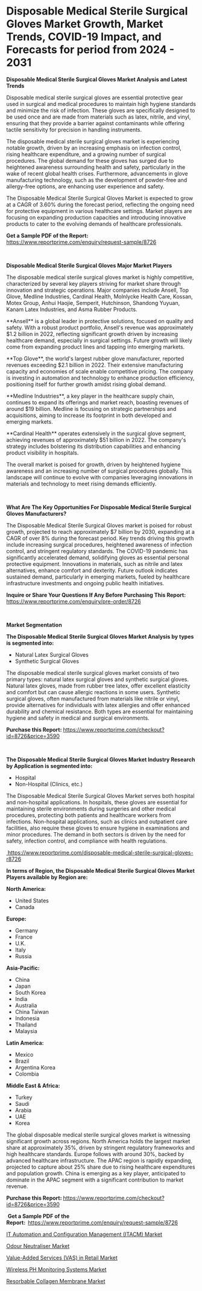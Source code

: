 <p><h1>Disposable Medical Sterile Surgical Gloves Market Growth, Market Trends, COVID-19 Impact, and Forecasts for period from 2024 - 2031</h1></p><p><strong>Disposable Medical Sterile Surgical Gloves Market Analysis and Latest Trends</strong></p>
<p><p>Disposable medical sterile surgical gloves are essential protective gear used in surgical and medical procedures to maintain high hygiene standards and minimize the risk of infection. These gloves are specifically designed to be used once and are made from materials such as latex, nitrile, and vinyl, ensuring that they provide a barrier against contaminants while offering tactile sensitivity for precision in handling instruments.</p><p>The disposable medical sterile surgical gloves market is experiencing notable growth, driven by an increasing emphasis on infection control, rising healthcare expenditure, and a growing number of surgical procedures. The global demand for these gloves has surged due to heightened awareness surrounding health and safety, particularly in the wake of recent global health crises. Furthermore, advancements in glove manufacturing technology, such as the development of powder-free and allergy-free options, are enhancing user experience and safety.</p><p>The Disposable Medical Sterile Surgical Gloves Market is expected to grow at a CAGR of 3.60% during the forecast period, reflecting the ongoing need for protective equipment in various healthcare settings. Market players are focusing on expanding production capacities and introducing innovative products to cater to the evolving demands of healthcare professionals.</p></p>
<p><strong>Get a Sample PDF of the Report:&nbsp;</strong> <a href="https://www.reportprime.com/enquiry/request-sample/8726?utm_campaign=1131&utm_medium=2&utm_source=Github&utm_content=ia&utm_term=28112024&utm_id=disposable-medical-sterile-surgical-gloves">https://www.reportprime.com/enquiry/request-sample/8726</a></p>
<p>&nbsp;</p>
<p><strong>Disposable Medical Sterile Surgical Gloves Major Market Players</strong></p>
<p><p>The disposable medical sterile surgical gloves market is highly competitive, characterized by several key players striving for market share through innovation and strategic operations. Major companies include Ansell, Top Glove, Medline Industries, Cardinal Health, Molnlycke Health Care, Kossan, Motex Group, Anhui Haojie, Semperit, Hutchinson, Shandong Yuyuan, Kanam Latex Industries, and Asma Rubber Products.</p><p>**Ansell** is a global leader in protective solutions, focused on quality and safety. With a robust product portfolio, Ansell's revenue was approximately $1.2 billion in 2022, reflecting significant growth driven by increasing healthcare demand, especially in surgical settings. Future growth will likely come from expanding product lines and tapping into emerging markets.</p><p>**Top Glove**, the world's largest rubber glove manufacturer, reported revenues exceeding $2.1 billion in 2022. Their extensive manufacturing capacity and economies of scale enable competitive pricing. The company is investing in automation and technology to enhance production efficiency, positioning itself for further growth amidst rising global demand.</p><p>**Medline Industries**, a key player in the healthcare supply chain, continues to expand its offerings and market reach, boasting revenues of around $19 billion. Medline is focusing on strategic partnerships and acquisitions, aiming to increase its footprint in both developed and emerging markets.</p><p>**Cardinal Health** operates extensively in the surgical glove segment, achieving revenues of approximately $51 billion in 2022. The company's strategy includes bolstering its distribution capabilities and enhancing product visibility in hospitals.</p><p>The overall market is poised for growth, driven by heightened hygiene awareness and an increasing number of surgical procedures globally. This landscape will continue to evolve with companies leveraging innovations in materials and technology to meet rising demands efficiently.</p></p>
<p>&nbsp;</p>
<p><strong>What Are The Key Opportunities For Disposable Medical Sterile Surgical Gloves Manufacturers?</strong></p>
<p><p>The Disposable Medical Sterile Surgical Gloves market is poised for robust growth, projected to reach approximately $7 billion by 2030, expanding at a CAGR of over 8% during the forecast period. Key trends driving this growth include increasing surgical procedures, heightened awareness of infection control, and stringent regulatory standards. The COVID-19 pandemic has significantly accelerated demand, solidifying gloves as essential personal protective equipment. Innovations in materials, such as nitrile and latex alternatives, enhance comfort and dexterity. Future outlook indicates sustained demand, particularly in emerging markets, fueled by healthcare infrastructure investments and ongoing public health initiatives.</p></p>
<p><strong>Inquire or Share Your Questions If Any Before Purchasing This Report:</strong> <a href="https://www.reportprime.com/enquiry/pre-order/8726?utm_campaign=1131&utm_medium=2&utm_source=Github&utm_content=ia&utm_term=28112024&utm_id=disposable-medical-sterile-surgical-gloves">https://www.reportprime.com/enquiry/pre-order/8726</a></p>
<p>&nbsp;</p>
<p><strong>Market Segmentation</strong></p>
<p><strong>The Disposable Medical Sterile Surgical Gloves Market Analysis by types is segmented into:</strong></p>
<p><ul><li>Natural Latex Surgical Gloves</li><li>Synthetic Surgical Gloves</li></ul></p>
<p><p>The disposable medical sterile surgical gloves market consists of two primary types: natural latex surgical gloves and synthetic surgical gloves. Natural latex gloves, made from rubber tree latex, offer excellent elasticity and comfort but can cause allergic reactions in some users. Synthetic surgical gloves, often manufactured from materials like nitrile or vinyl, provide alternatives for individuals with latex allergies and offer enhanced durability and chemical resistance. Both types are essential for maintaining hygiene and safety in medical and surgical environments.</p></p>
<p><strong>Purchase this Report:&nbsp;</strong><a href="https://www.reportprime.com/checkout?id=8726&price=3590&utm_campaign=1131&utm_medium=2&utm_source=Github&utm_content=ia&utm_term=28112024&utm_id=disposable-medical-sterile-surgical-gloves">https://www.reportprime.com/checkout?id=8726&price=3590</a></p>
<p>&nbsp;</p>
<p><strong>The Disposable Medical Sterile Surgical Gloves Market Industry Research by Application is segmented into:</strong></p>
<p><ul><li>Hospital</li><li>Non-Hospital (Clinics, etc.)</li></ul></p>
<p><p>The Disposable Medical Sterile Surgical Gloves Market serves both hospital and non-hospital applications. In hospitals, these gloves are essential for maintaining sterile environments during surgeries and other medical procedures, protecting both patients and healthcare workers from infections. Non-hospital applications, such as clinics and outpatient care facilities, also require these gloves to ensure hygiene in examinations and minor procedures. The demand in both sectors is driven by the need for safety, infection control, and compliance with health regulations.</p></p>
<p><a href="https://www.reportprime.com/disposable-medical-sterile-surgical-gloves-r8726?utm_campaign=1131&utm_medium=2&utm_source=Github&utm_content=ia&utm_term=28112024&utm_id=disposable-medical-sterile-surgical-gloves">&nbsp;https://www.reportprime.com/disposable-medical-sterile-surgical-gloves-r8726</a></p>
<p><strong>In terms of Region, the Disposable Medical Sterile Surgical Gloves Market Players available by Region are:</strong></p>
<p>
    <p> <strong> North America: </strong>
        <ul>
            <li>United States</li>
            <li>Canada</li>
        </ul>
        </p> 
    <p> <strong> Europe: </strong>
        <ul>
            <li>Germany</li>
            <li>France</li>
            <li>U.K.</li>
            <li>Italy</li>
            <li>Russia</li>
        </ul>
        </p> 
    <p> <strong> Asia-Pacific: </strong>
        <ul>
            <li>China</li>
            <li>Japan</li>
            <li>South Korea</li>
            <li>India</li>
            <li>Australia</li>
            <li>China Taiwan</li>
            <li>Indonesia</li>
            <li>Thailand</li>
            <li>Malaysia</li>
        </ul>
        </p> 
    <p> <strong> Latin America: </strong>
        <ul>
            <li>Mexico</li>
            <li>Brazil</li>
            <li>Argentina Korea</li>
            <li>Colombia</li>
        </ul>
        </p> 
    <p> <strong> Middle East & Africa: </strong>
        <ul>
            <li>Turkey</li>
            <li>Saudi</li>
            <li>Arabia</li>
            <li>UAE</li>
            <li>Korea</li>
        </ul>
    </p>
    </p>
<p><p>The global disposable medical sterile surgical gloves market is witnessing significant growth across regions. North America holds the largest market share at approximately 35%, driven by stringent regulatory frameworks and high healthcare standards. Europe follows with around 30%, backed by advanced healthcare infrastructure. The APAC region is rapidly expanding, projected to capture about 25% share due to rising healthcare expenditures and population growth. China is emerging as a key player, anticipated to dominate in the APAC segment with a significant contribution to market revenue.</p></p>
<p><strong>Purchase this Report: </strong><a href="https://www.reportprime.com/checkout?id=8726&price=3590&utm_campaign=1131&utm_medium=2&utm_source=Github&utm_content=ia&utm_term=28112024&utm_id=disposable-medical-sterile-surgical-gloves">https://www.reportprime.com/checkout?id=8726&price=3590</a></p>
<p>&nbsp;<strong>Get a Sample PDF of the Report:&nbsp;&nbsp;</strong><a href="https://www.reportprime.com/enquiry/request-sample/8726?utm_campaign=1131&utm_medium=2&utm_source=Github&utm_content=ia&utm_term=28112024&utm_id=disposable-medical-sterile-surgical-gloves">https://www.reportprime.com/enquiry/request-sample/8726</a></p>
<p><strong></strong></p>
<p><p><a href="https://issuu.com/reportprime-2/docs/it-automation-and-configuration-man_3428f67132d338?utm_campaign=1131&utm_medium=2&utm_source=Github&utm_content=ia&utm_term=28112024&utm_id=disposable-medical-sterile-surgical-gloves">IT Automation and Configuration Management (ITACM) Market</a></p><p><a href="https://www.linkedin.com/pulse/odour-neutraliser-market-research-report-2024-2031-esnyf?utm_campaign=1131&utm_medium=2&utm_source=Github&utm_content=ia&utm_term=28112024&utm_id=disposable-medical-sterile-surgical-gloves">Odour Neutraliser Market</a></p><p><a href="https://issuu.com/reportprime-2/docs/value-added-services-vas-in-retail-_63a33600657e60?utm_campaign=1131&utm_medium=2&utm_source=Github&utm_content=ia&utm_term=28112024&utm_id=disposable-medical-sterile-surgical-gloves">Value-Added Services (VAS) in Retail Market</a></p><p><a href="https://github.com/CliffMedina6/Market-Research-Report-List-7/blob/main/wireless-ph-monitoring-systems-market.md?utm_campaign=1131&utm_medium=2&utm_source=Github&utm_content=ia&utm_term=28112024&utm_id=disposable-medical-sterile-surgical-gloves">Wireless PH Monitoring Systems Market</a></p><p><a href="https://www.linkedin.com/pulse/resorbable-collagen-membrane-market-segmentation-geographical-bmbmf?utm_campaign=1131&utm_medium=2&utm_source=Github&utm_content=ia&utm_term=28112024&utm_id=disposable-medical-sterile-surgical-gloves">Resorbable Collagen Membrane Market</a></p></p>
